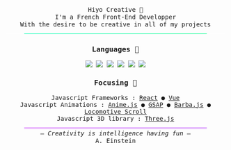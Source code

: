 <div align="center">
    <samp>
        Hiyo Creative 🌿 <br>
        I'm a French Front-End Developper <br> 
        With the desire to be creative in all of my projects
        <img src="img/Green_Transition.png">
        <div>
            <h3>Languages 🦉</h3>
            <img src="https://img.shields.io/badge/-HTML5-262626?style=for-the-badge&logo=html5">
            <img src="https://img.shields.io/badge/-CSS3-262626?style=for-the-badge&logo=css3">
            <img src="https://img.shields.io/badge/-SASS-262626?style=for-the-badge&logo=sass">
            <img src="https://img.shields.io/badge/-JavaScript-262626?style=for-the-badge&logo=javascript">
            <img src="https://img.shields.io/badge/-Python-262626?style=for-the-badge&logo=Python">
            <img src="https://img.shields.io/badge/-PHP-262626?style=for-the-badge&logo=PHP">
        </div>
        <div>
            <h3>Focusing 🚀</h3>
            Javascript Frameworks :
            <a href="https://reactjs.org/">React</a> ● 
            <a href="https://vuejs.org/">Vue</a></br>
            Javascript Animations :
            <a href="https://animejs.com/">Anime.js</a> ● 
            <a href="https://greensock.com/">GSAP</a> ●
            <a href="https://barba.js.org/">Barba.js</a> ●
            <a href="https://github.com/locomotivemtl/locomotive-scroll">Locomotive Scroll</a></br>
            Javascript 3D library :
            <a href="https://threejs.org/">Three.js</a>
        </div>
        <img src="img/Purple_Transition.png">
        – <em>Creativity is intelligence having fun</em> –<br>
        A. Einstein
    </samp>
</div>

<!-- If you see this sentence, it's because you like my presentation, isn't it ? -->
